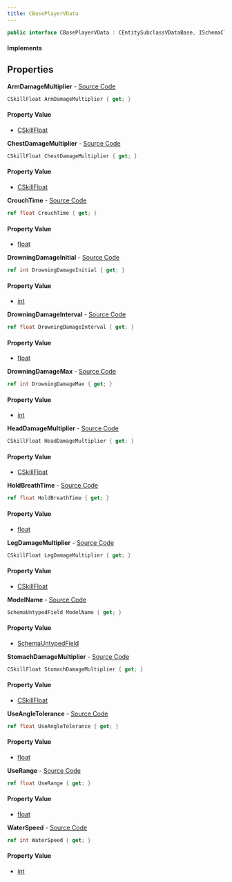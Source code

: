 ```yaml
---
title: CBasePlayerVData
---
```


```csharp
public interface CBasePlayerVData : CEntitySubclassVDataBase, ISchemaClass<CEntitySubclassVDataBase>, ISchemaClass<CBasePlayerVData>, ISchemaField, ISchemaClass, INativeHandle
```

#### Implements

## Properties

**ArmDamageMultiplier** - [Source Code](https://github.com/swiftly-solution/swiftlys2/blob/main/managed/src/SwiftlyS2.Generated/Schemas/Interfaces/CBasePlayerVData.cs#L25)

```csharp
CSkillFloat ArmDamageMultiplier { get; }
```

#### Property Value

- [CSkillFloat](/docs/api/shared/schemadefinitions/cskillfloat)

**ChestDamageMultiplier** - [Source Code](https://github.com/swiftly-solution/swiftlys2/blob/main/managed/src/SwiftlyS2.Generated/Schemas/Interfaces/CBasePlayerVData.cs#L21)

```csharp
CSkillFloat ChestDamageMultiplier { get; }
```

#### Property Value

- [CSkillFloat](/docs/api/shared/schemadefinitions/cskillfloat)

**CrouchTime** - [Source Code](https://github.com/swiftly-solution/swiftlys2/blob/main/managed/src/SwiftlyS2.Generated/Schemas/Interfaces/CBasePlayerVData.cs#L43)

```csharp
ref float CrouchTime { get; }
```

#### Property Value

- [float](https://learn.microsoft.com/dotnet/api/system.single)

**DrowningDamageInitial** - [Source Code](https://github.com/swiftly-solution/swiftlys2/blob/main/managed/src/SwiftlyS2.Generated/Schemas/Interfaces/CBasePlayerVData.cs#L33)

```csharp
ref int DrowningDamageInitial { get; }
```

#### Property Value

- [int](https://learn.microsoft.com/dotnet/api/system.int32)

**DrowningDamageInterval** - [Source Code](https://github.com/swiftly-solution/swiftlys2/blob/main/managed/src/SwiftlyS2.Generated/Schemas/Interfaces/CBasePlayerVData.cs#L31)

```csharp
ref float DrowningDamageInterval { get; }
```

#### Property Value

- [float](https://learn.microsoft.com/dotnet/api/system.single)

**DrowningDamageMax** - [Source Code](https://github.com/swiftly-solution/swiftlys2/blob/main/managed/src/SwiftlyS2.Generated/Schemas/Interfaces/CBasePlayerVData.cs#L35)

```csharp
ref int DrowningDamageMax { get; }
```

#### Property Value

- [int](https://learn.microsoft.com/dotnet/api/system.int32)

**HeadDamageMultiplier** - [Source Code](https://github.com/swiftly-solution/swiftlys2/blob/main/managed/src/SwiftlyS2.Generated/Schemas/Interfaces/CBasePlayerVData.cs#L19)

```csharp
CSkillFloat HeadDamageMultiplier { get; }
```

#### Property Value

- [CSkillFloat](/docs/api/shared/schemadefinitions/cskillfloat)

**HoldBreathTime** - [Source Code](https://github.com/swiftly-solution/swiftlys2/blob/main/managed/src/SwiftlyS2.Generated/Schemas/Interfaces/CBasePlayerVData.cs#L29)

```csharp
ref float HoldBreathTime { get; }
```

#### Property Value

- [float](https://learn.microsoft.com/dotnet/api/system.single)

**LegDamageMultiplier** - [Source Code](https://github.com/swiftly-solution/swiftlys2/blob/main/managed/src/SwiftlyS2.Generated/Schemas/Interfaces/CBasePlayerVData.cs#L27)

```csharp
CSkillFloat LegDamageMultiplier { get; }
```

#### Property Value

- [CSkillFloat](/docs/api/shared/schemadefinitions/cskillfloat)

**ModelName** - [Source Code](https://github.com/swiftly-solution/swiftlys2/blob/main/managed/src/SwiftlyS2.Generated/Schemas/Interfaces/CBasePlayerVData.cs#L17)

```csharp
SchemaUntypedField ModelName { get; }
```

#### Property Value

- [SchemaUntypedField](/docs/api/shared/schemas/schemauntypedfield)

**StomachDamageMultiplier** - [Source Code](https://github.com/swiftly-solution/swiftlys2/blob/main/managed/src/SwiftlyS2.Generated/Schemas/Interfaces/CBasePlayerVData.cs#L23)

```csharp
CSkillFloat StomachDamageMultiplier { get; }
```

#### Property Value

- [CSkillFloat](/docs/api/shared/schemadefinitions/cskillfloat)

**UseAngleTolerance** - [Source Code](https://github.com/swiftly-solution/swiftlys2/blob/main/managed/src/SwiftlyS2.Generated/Schemas/Interfaces/CBasePlayerVData.cs#L41)

```csharp
ref float UseAngleTolerance { get; }
```

#### Property Value

- [float](https://learn.microsoft.com/dotnet/api/system.single)

**UseRange** - [Source Code](https://github.com/swiftly-solution/swiftlys2/blob/main/managed/src/SwiftlyS2.Generated/Schemas/Interfaces/CBasePlayerVData.cs#L39)

```csharp
ref float UseRange { get; }
```

#### Property Value

- [float](https://learn.microsoft.com/dotnet/api/system.single)

**WaterSpeed** - [Source Code](https://github.com/swiftly-solution/swiftlys2/blob/main/managed/src/SwiftlyS2.Generated/Schemas/Interfaces/CBasePlayerVData.cs#L37)

```csharp
ref int WaterSpeed { get; }
```

#### Property Value

- [int](https://learn.microsoft.com/dotnet/api/system.int32)

